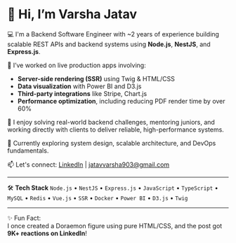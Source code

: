# 👋 Hi, I’m Varsha Jatav

💻 I'm a Backend Software Engineer with ~2 years of experience building scalable REST APIs and backend systems using **Node.js**, **NestJS**, and **Express.js**.

🚀 I’ve worked on live production apps involving:
- **Server-side rendering (SSR)** using Twig & HTML/CSS
- **Data visualization** with Power BI and D3.js
- **Third-party integrations** like Stripe, Chart.js
- **Performance optimization**, including reducing PDF render time by over 60%

🎯 I enjoy solving real-world backend challenges, mentoring juniors, and working directly with clients to deliver reliable, high-performance systems.

🌱 Currently exploring system design, scalable architecture, and DevOps fundamentals.

📫 Let's connect: [LinkedIn](https://www.linkedin.com/in/varshajatav/) | jatavvarsha903@gmail.com

---

🛠️ **Tech Stack**
`Node.js` • `NestJS` • `Express.js` • `JavaScript` • `TypeScript` • `MySQL` • `Redis` • `Vue.js` • `SSR` • `Docker` • `Power BI` • `D3.js` • `Twig`

---

✨ Fun Fact:  
I once created a Doraemon figure using pure HTML/CSS, and the post got **9K+ reactions on LinkedIn**!

